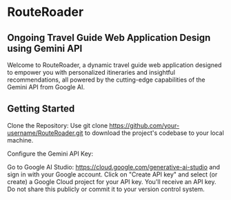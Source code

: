 # RouteRoader

## Ongoing Travel Guide Web Application Design using Gemini API

Welcome to RouteRoader, a dynamic travel guide web application designed to empower you with personalized itineraries and insightful recommendations, all powered by the cutting-edge capabilities of the Gemini API from Google AI.

## Getting Started

Clone the Repository: Use git clone https://github.com/your-username/RouteRoader.git to download the project's codebase to your local machine.

Configure the Gemini API Key:

Go to Google AI Studio: https://cloud.google.com/generative-ai-studio and sign in with your Google account.
Click on "Create API key" and select (or create) a Google Cloud project for your API key.
You'll receive an API key. Do not share this publicly or commit it to your version control system.
